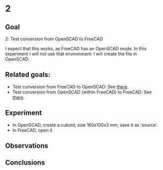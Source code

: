 # 2

## Goal

2: Test conversion from OpenSCAD to FreeCAD

I expect that this works, as FreeCAD has an OpenSCAD mode. In this experiment I will not use that environment: I will create the file in OpenSCAD.

## Related goals: 

 * Test conversion from FreeCAD to OpenSCAD: See [there](../1/1.md).
 * Test conversion from OpenSCAD (within FreeCAD) to FreeCAD: See [there](../3/3.md).

## Experiment

 * In OpenSCAD, create a cuboid, size 160x100x3 mm, save it as 'source'.
 * In FreeCAD, open it

## Observations

 
## Conclusions
